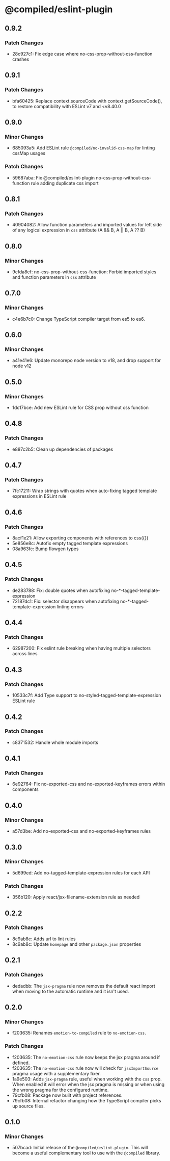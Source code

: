 # @compiled/eslint-plugin

## 0.9.2

### Patch Changes

- 28c927c1: Fix edge case where no-css-prop-without-css-function crashes

## 0.9.1

### Patch Changes

- bfa60425: Replace context.sourceCode with context.getSourceCode(), to restore compatibility with ESLint v7 and <v8.40.0

## 0.9.0

### Minor Changes

- 685093a5: Add ESLint rule `@compiled/no-invalid-css-map` for linting cssMap usages

### Patch Changes

- 59687aba: Fix @compiled/eslint-plugin no-css-prop-without-css-function rule adding duplicate css import

## 0.8.1

### Patch Changes

- 40904082: Allow function parameters and imported values for left side of any logical expression in `css` attribute (A && B, A || B, A ?? B)

## 0.8.0

### Minor Changes

- 9cfda8ef: no-css-prop-without-css-function: Forbid imported styles and function parameters in `css` attribute

## 0.7.0

### Minor Changes

- c4e6b7c0: Change TypeScript compiler target from es5 to es6.

## 0.6.0

### Minor Changes

- a41e41e6: Update monorepo node version to v18, and drop support for node v12

## 0.5.0

### Minor Changes

- 1dc17bce: Add new ESLint rule for CSS prop without css function

## 0.4.8

### Patch Changes

- e887c2b5: Clean up dependencies of packages

## 0.4.7

### Patch Changes

- 7fc17211: Wrap strings with quotes when auto-fixing tagged template expressions in ESLint rule

## 0.4.6

### Patch Changes

- 8acf1e21: Allow exporting components with references to css({})
- 5e856e8c: Autofix empty tagged template expressions
- 08a963fc: Bump flowgen types

## 0.4.5

### Patch Changes

- de283788: Fix: double quotes when autofixing no-\*-tagged-template-expression
- 72187dc1: Fix: selector disappears when autofixing no-\*-tagged-template-expression linting errors

## 0.4.4

### Patch Changes

- 62987200: Fix eslint rule breaking when having multiple selectors across lines

## 0.4.3

### Patch Changes

- 10533c7f: Add Type support to no-styled-tagged-template-expression ESLint rule

## 0.4.2

### Patch Changes

- c8371532: Handle whole module imports

## 0.4.1

### Patch Changes

- 6e92764: Fix no-exported-css and no-exported-keyframes errors within components

## 0.4.0

### Minor Changes

- a57d3be: Add no-exported-css and no-exported-keyframes rules

## 0.3.0

### Minor Changes

- 5d699ed: Add no-tagged-template-expression rules for each API

### Patch Changes

- 356b120: Apply react/jsx-filename-extension rule as needed

## 0.2.2

### Patch Changes

- 8c9ab8c: Adds url to lint rules
- 8c9ab8c: Update `homepage` and other `package.json` properties

## 0.2.1

### Patch Changes

- dedadbb: The `jsx-pragma` rule now removes the default react import when moving to the automatic runtime and it isn't used.

## 0.2.0

### Minor Changes

- f203635: Renames `emotion-to-compiled` rule to `no-emotion-css`.

### Patch Changes

- f203635: The `no-emotion-css` rule now keeps the jsx pragma around if defined.
- f203635: The `no-emotion-css` rule now will check for `jsxImportSource` pragma usage with a supplementary fixer.
- 1a9e503: Adds `jsx-pragma` rule,
  useful when working with the `css` prop.
  When enabled it will error when the jsx pragma is missing or when using the wrong pragma for the configured runtime.
- 79cfb08: Package now built with project references.
- 79cfb08: Internal refactor changing how the TypeScript compiler picks up source files.

## 0.1.0

### Minor Changes

- 507bcad: Initial release of the `@compiled/eslint-plugin`. This will become a useful complementary tool to use with the `@compiled` library.
